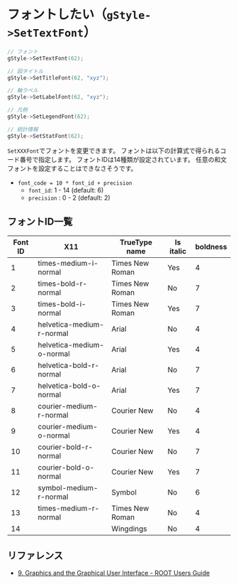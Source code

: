 # フォントしたい（``gStyle->SetTextFont``）

```cpp
// フォント
gStyle->SetTextFont(62);

// 図タイトル
gStyle->SetTitleFont(62, "xyz");

// 軸ラベル
gStyle->SetLabelFont(62, "xyz");

// 凡例
gStyle->SetLegendFont(62);

// 統計情報
gStyle->SetStatFont(62);
```

``SetXXXFont``でフォントを変更できます。
フォントは以下の計算式で得られるコード番号で指定します。
フォントIDは14種類が設定されています。
任意の和文フォントを設定することはできなさそうです。

- ``font_code = 10 * font_id + precision``
  - ``font_id``: 1 - 14 (default: 6)
  - ``precision`` : 0 - 2  (default: 2)

## フォントID一覧

| Font ID | X11 | TrueType name | Is italic | boldness |
|---|---|---|---|---|
| 1 | times-medium-i-normal | Times New Roman | Yes | 4 |
| 2 | times-bold-r-normal | Times New Roman | No | 7 |
| 3 | times-bold-i-normal | Times New Roman | Yes | 7 |
| 4 | helvetica-medium-r-normal | Arial | No | 4 |
| 5 | helvetica-medium-o-normal | Arial | Yes | 4 |
| 6 | helvetica-bold-r-normal | Arial | No | 7 |
| 7 | helvetica-bold-o-normal | Arial | Yes | 7 |
| 8 | courier-medium-r-normal | Courier New | No | 4 |
| 9 | courier-medium-o-normal | Courier New | Yes | 4 |
| 10 | courier-bold-r-normal | Courier New | No | 7 |
| 11 | courier-bold-o-normal | Courier New | Yes | 7 |
| 12 | symbol-medium-r-normal | Symbol | No | 6 |
| 13 | times-medium-r-normal | Times New Roman | No | 4 |
| 14 | | Wingdings | No | 4 |

## リファレンス

- [9. Graphics and the Graphical User Interface - ROOT Users Guide](https://root.cern.ch/root/htmldoc/guides/users-guide/ROOTUsersGuide.html#graphics-and-the-graphical-user-interface)
